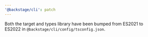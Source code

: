 ```yaml
---
'@backstage/cli': patch
---
```


Both the target and types library have been bumped from ES2021 to ES2022 in `@backstage/cli/config/tsconfig.json`.
